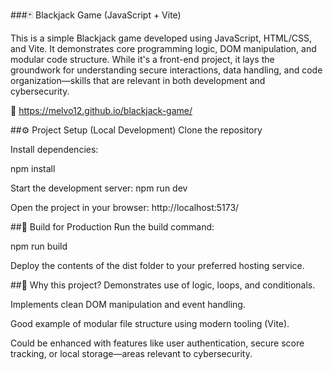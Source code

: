 ###🃏 Blackjack Game (JavaScript + Vite)

This is a simple Blackjack game developed using JavaScript, HTML/CSS, and Vite. It demonstrates core programming logic, DOM manipulation, and modular code structure. While it's a front-end project, it lays the groundwork for understanding secure interactions, data handling, and code organization—skills that are relevant in both development and cybersecurity.

🔗 https://melvo12.github.io/blackjack-game/

##⚙️ Project Setup (Local Development)
Clone the repository

Install dependencies:

npm install

Start the development server:
npm run dev

Open the project in your browser:
http://localhost:5173/

##🚀 Build for Production
Run the build command:

npm run build

Deploy the contents of the dist folder to your preferred hosting service.

##🧠 Why this project?
Demonstrates use of logic, loops, and conditionals.

Implements clean DOM manipulation and event handling.

Good example of modular file structure using modern tooling (Vite).

Could be enhanced with features like user authentication, secure score tracking, or local storage—areas relevant to cybersecurity.

